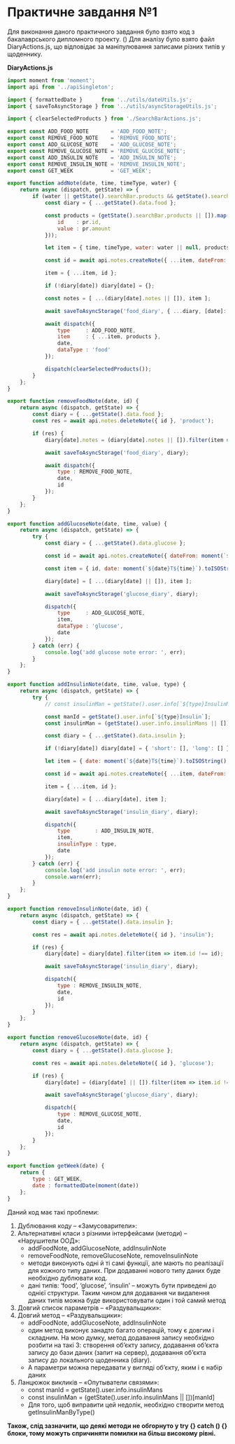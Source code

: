 # Практичне завдання №1

Для виконання даного практичного завдання було взято код з бакалаврського дипломного проекту. ()
Для аналізу було взято файл DiaryActions.js, що відповідає за маніпулювання записами різних типів у щоденнику.

**DiaryActions.js**

```javascript
import moment from 'moment';
import api from '../apiSingleton';

import { formattedDate }      from '../utils/dateUtils.js';
import { saveToAsyncStorage } from '../utils/asyncStorageUtils.js';

import { clearSelectedProducts } from './SearchBarActions.js';

export const ADD_FOOD_NOTE       = 'ADD_FOOD_NOTE';
export const REMOVE_FOOD_NOTE    = 'REMOVE_FOOD_NOTE';
export const ADD_GLUCOSE_NOTE    = 'ADD_GLUCOSE_NOTE';
export const REMOVE_GLUCOSE_NOTE = 'REMOVE_GLUCOSE_NOTE';
export const ADD_INSULIN_NOTE    = 'ADD_INSULIN_NOTE';
export const REMOVE_INSULIN_NOTE = 'REMOVE_INSULIN_NOTE';
export const GET_WEEK            = 'GET_WEEK';

export function addNote(date, time, timeType, water) {
    return async (dispatch, getState) => {
        if (water || getState().searchBar.products && getState().searchBar.products.length) {
            const diary = { ...getState().data.food };

            const products = (getState().searchBar.products || []).map(pr => ({
                id    : pr.id,
                value : pr.amount
            }));

            let item = { time, timeType, water: water || null, products };

            const id = await api.notes.createNote({ ...item, dateFrom: moment(`${date}T${time}`) }, 'product');

            item = { ...item, id };

            if (!diary[date]) diary[date] = {};

            const notes = [ ...(diary[date].notes || []), item ];

            await saveToAsyncStorage('food_diary', { ...diary, [date]: { notes } });

            await dispatch({
                type     : ADD_FOOD_NOTE,
                item     : { ...item, products },
                date,
                dataType : 'food'
            });

            dispatch(clearSelectedProducts());
        }
    };
}

export function removeFoodNote(date, id) {
    return async (dispatch, getState) => {
        const diary = { ...getState().data.food };
        const res = await api.notes.deleteNote({ id }, 'product');

        if (res) {
            diary[date].notes = (diary[date].notes || []).filter(item => item.id !== id);

            await saveToAsyncStorage('food_diary', diary);

            await dispatch({
                type : REMOVE_FOOD_NOTE,
                date,
                id
            });
        }
    };
}

export function addGlucoseNote(date, time, value) {
    return async (dispatch, getState) => {
        try {
            const diary = { ...getState().data.glucose };

            const id = await api.notes.createNote({ dateFrom: moment(`${date}T${time}`), value }, 'glucose');

            const item = { id, date: moment(`${date}T${time}`).toISOString(), value };

            diary[date] = [ ...(diary[date] || []), item ];

            await saveToAsyncStorage('glucose_diary', diary);

            dispatch({
                type     : ADD_GLUCOSE_NOTE,
                item,
                dataType : 'glucose',
                date
            });
        } catch (err) {
            console.log('add glucose note error: ', err);
        }
    };
}

export function addInsulinNote(date, time, value, type) {
    return async (dispatch, getState) => {
        try {
            // const insulinMan = getState().user.info[`${type}InsulinManId`];

            const manId = getState().user.info[`${type}Insulin`];
            const insulinMan = (getState().user.info.insulinMans || [])[manId];

            const diary = { ...getState().data.insulin };

            if (!diary[date]) diary[date] = { 'short': [], 'long': [] };

            let item = { date: moment(`${date}T${time}`).toISOString(), value, insulinMan, isLong: type === 'long' };

            const id = await api.notes.createNote({ ...item, dateFrom: moment(`${date}T${time}`) }, 'insulin');

            item = { ...item, id };

            diary[date] = [ ...diary[date], item ];

            await saveToAsyncStorage('insulin_diary', diary);

            dispatch({
                type        : ADD_INSULIN_NOTE,
                item,
                insulinType : type,
                date
            });
        } catch (err) {
            console.log('add insulin note error: ', err);
            console.warn(err);
        }
    };
}

export function removeInsulinNote(date, id) {
    return async (dispatch, getState) => {
        const diary = { ...getState().data.insulin };

        const res = await api.notes.deleteNote({ id }, 'insulin');

        if (res) {
            diary[date] = diary[date].filter(item => item.id !== id);

            await saveToAsyncStorage('insulin_diary', diary);

            dispatch({
                type : REMOVE_INSULIN_NOTE,
                date,
                id
            });
        }
    };
}

export function removeGlucoseNote(date, id) {
    return async (dispatch, getState) => {
        const diary = { ...getState().data.glucose };

        const res = await api.notes.deleteNote({ id }, 'glucose');

        if (res) {
            diary[date] = (diary[date] || []).filter(item => item.id !== id);

            await saveToAsyncStorage('glucose_diary', diary);

            dispatch({
                type : REMOVE_GLUCOSE_NOTE,
                date,
                id
            });
        }
    };
}

export function getWeek(date) {
    return {
        type : GET_WEEK,
        date : formattedDate(moment(date))
    };
}
```

Даний код має такі проблеми:
1. Дублювання коду – «Замусоварители»:
2. Альтернативні класи з різними інтерфейсами (методи) – «Нарушители ООД»:
    * addFoodNote, addGlucoseNote, addInsulinNote
    * removeFoodNote, removeGlucoseNote, removeInsulinNote
    * методи виконують одні й ті самі функції, але мають по реалізації для кожного типу даних. При додаванні нового типу даних буде необхідно дублювати код.
    * дані типів: ‘food’, ‘glucose’, ‘insulin’ – можуть бути приведені до однієї структури. Таким чином для додавання чи видалення даних типів можна буде використовувати один і той самий метод
3. Довгий список параметрів – «Раздувальщики»:
4. Довгий метод – «Раздувальщики»:
    * addFoodNote, addGlucoseNote, addInsulinNote
    * один метод виконує занадто багато операцій, тому є довгим і складним. На мою думку, метод додавання запису необхідно розбити на такі 3: створення об’єкту запису, додавання об’єкта запису до бази даних (запит на сервер), додавання об’єкта запису до локального щоденника (diary).
    * А параметри можна передавати у вигляді об’єкту, яким і є набір даних
5. Ланцюжок викликів – «Опутыватели связями»:
    * const manId = getState().user.info.insulinMans
    * const insulinMan = (getState().user.info.insulinMans || [])[manId]
    * Для того, щоб виправити цей недолік, необхідно створити метод getInsulinManByType()

**Також, слід зазначити, що деякі методи не обгорнуто у try {} catch () {} блоки, тому можуть спричиняти помилки на більш високому рівні.**
